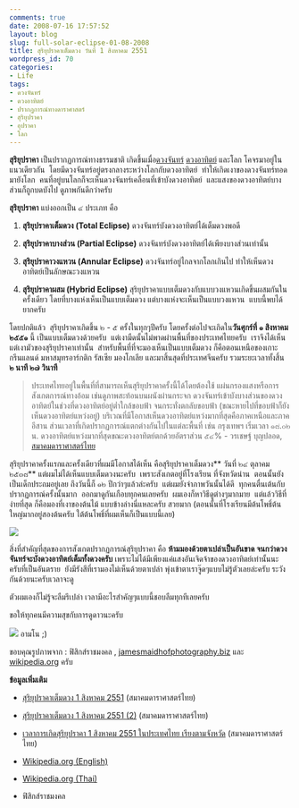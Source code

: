 ```yaml
---
comments: true
date: 2008-07-16 17:57:52
layout: blog
slug: full-solar-eclipse-01-08-2008
title: สุริยุปราคาเต็มดวง วันที่ 1 สิงหาคม 2551
wordpress_id: 70
categories:
- Life
tags:
- ดวงจันทร์
- ดวงอาทิตย์
- ปรากฏการณ์ทางดาราศาสตร์
- สุริยุปราคา
- อุปราคา
- โลก
---
```


**สุริยุปราคา** เป็นปรากฏการณ์ทางธรรมชาติ เกิดขึ้นเมื่อ[ดวงจันทร์](http://www.armno.in.th/content/ดวงจันทร์) [ดวงอาทิตย์](http://www.armno.in.th/content/%e0%b8%94%e0%b8%a7%e0%b8%87%e0%b8%ad%e0%b8%b2%e0%b8%97%e0%b8%b4%e0%b8%95%e0%b8%a2%e0%b9%8c) และโลก โคจรมาอยู่ในแนวเดียวกัน  โดยมีดวงจันทร์อยู่ตรงกลางระหว่างโลกกับดวงอาทิตย์  ทำให้เกิดเงาของดวงจันทร์ทอดมายังโลก  คนที่อยู่บนโลกก็จะเห็นดวงจันทร์เคลื่อนที่เข้าบังดวงอาทิตย์  และแสงของดวงอาทิตย์บางส่วนก็ถูกบดบังไป ดูภาพกันดีกว่าครับ

**สุริยุปราคา** แบ่งออกเป็น ๔ ประเภท คือ



	
  1. **สุริยุปราคาเต็มดวง (Total Eclipse)** ดวงจันทร์บังดวงอาทิตย์ได้เต็มดวงพอดี

	
  2. **สุริยุปราคาบางส่วน (Partial Eclipse)** ดวงจันทร์บังดวงอาทิตย์ได้เพียงบางส่วนเท่านั้น

	
  3. **สุริยุปราคาวงแหวน (Annular Eclipse)** ดวงจันทร์อยู่ไกลจากโลกเกินไป ทำให้เห็นดวงอาทิตย์เป็นลักษณะวงแหวน

	
  4. **สุริยุปราคาผสม (Hybrid Eclipse)** สุริยุปราคาแบบเต็มดวงกับแบบวงแหวนเกิดขึ้นผสมกันในครั้งเดียว โดยที่บางแห่งเห็นเป็นแบบเต็มดวง แต่บางแห่งจะเห็นเป็นแบบวงแหวน  แบบนี้พบได้ยากครับ


โดยปกติแล้ว  สุริยุปราคาเกิดขึ้น ๒ - ๕ ครั้งในทุกๆปีครับ โดยครั้งต่อไปจะเกิดใน**วันศุกร์ที่ ๑ สิงหาคม ๒๕๕๑** นี้ เป็นแบบเต็มดวงด้วยครับ  แต่เงามืดนั้นไม่พาดผ่านพื้นที่ของประเทศไทยครับ  เราจึงได้เห็นแต่เงามัวของสุริยุปราคาเท่านั้น  สำหรับพื้นที่ที่จะมองเห็นเป็นแบบเต็มดวง ก็คือตอนเหนือของเกาะกรีนแลนด์ มหาสมุทรอาร์กติก รัสเซีย มองโกเลีย และมาสิ้นสุดที่ประเทศจีนครับ รวมระยะเวลาทั้งสิ้น **๒ นาที ๒๗ วินาที**


> ประเทศไทยอยู่ในพื้นที่ที่สามารถเห็นสุริยุปราคาครั้งนี้ได้โดยต้องใช้ แผ่นกรองแสงหรือการสังเกตการณ์ทางอ้อม เช่นดูภาพสะท้อนบนผนังผ่านกระจก ดวงจันทร์เข้าบังบางส่วนของดวงอาทิตย์ในช่วงที่ดวงอาทิตย์อยู่ต่ำใกล้ขอบฟ้า จนกระทั่งตกลับขอบฟ้า (ขณะหายไปที่ขอบฟ้าก็ยังเห็นดวงอาทิตย์แหว่งอยู่) บริเวณที่มีโอกาสเห็นดวงอาทิตย์แหว่งมากที่สุดคือภาคเหนือและภาคอีสาน ส่วนเวลาที่เกิดปรากฏการณ์แตกต่างกันไปในแต่ละพื้นที่ เช่น กรุงเทพฯ เริ่มเวลา ๑๘.๐๒ น. ดวงอาทิตย์แหว่งมากที่สุดขณะดวงอาทิตย์ตกด้วยอัตราส่วน ๕๔% - วรเชษฐ์ บุญปลอด, [สมาคมดาราศาสตร์ไทย](http://thaiastro.nectec.or.th/)


สุริยุปราคาครั้งแรกและครั้งเดียวที่ผมมีโอกาสได้เห็น คือสุริยุปราคาเต็มดวง** วันที่ ๒๔ ตุลาคม ๒๕๓๘** แต่ผมไม่ได้เห็นแบบเต็มดวงนะครับ  เพราะสังเกตอยู่ที่โรงเรียน ที่จังหวัดน่าน  ตอนนั้นยังเป็นเด็กประถมอยู่เลย ถึงวันนี้ก็ ๑๒ ปีกว่าๆแล้วล่ะครับ  แต่ผมยังจำภาพวันนั้นได้ดี  ทุกคนตื่นเต้นกับปรากฏการณ์ครั้งนั้นมาก  ออกมาดูกันเกือบทุกคนเลยครับ  ผมเองก็หาวิธีดูต่างๆมากมาย  แต่แล้ววิธีที่ง่ายที่สุด ก็คือมองที่เงาของต้นไม้ แบบข้างล่างนี่แหละครับ สวยมาก (ตอนนั้นที่โรงเรียนมีต้นโพธิ์ต้นใหญ่มากอยู่สองต้นครับ ใต้ต้นโพธิ์ที่ผมเห็นก็เป็นแบบนี้เลย)


![](http://upload.wikimedia.org/wikipedia/commons/thumb/2/28/IMG_1650_zonsverduistering_Malta.JPG/300px-IMG_1650_zonsverduistering_Malta.JPG)


สิ่งที่สำคัญที่สุดของการสังเกตปรากฏการณ์สุริยุปราคา คือ **ห้ามมองด้วยตาเปล่าเป็นอันขาด จนกว่าดวงจันทร์จะบังดวงอาทิตย์เต็มทั้งดวงครับ** เพราะไม่ได้มีเพียงแค่แสงอันเจิดจ้าของดวงอาทิตย์เท่านั้นนะครับที่เป็นอันตราย  ยังมีรังสีที่เรามองไม่เห็นด้วยตาเปล่า พุ่งเข้าตาเราจู๊ดๆแบบไม่รู้ตัวเลยล่ะครับ ระวังกันด้วยนะครับเวลาจะดู

ตัวผมเองก็ไม่รู้จะลืมรึเปล่า เวลามีอะไรสำคัญๆแบบนี้ชอบลืมทุกทีเลยครับ

ขอให้ทุกคนมีความสุขกับการดูดาวนะครับ


![](http://www.armno.in.th/wp-content/uploads/2008/07/ava120-thumb.gif)
อามโน
;)




ขอบคุณรูปภาพจาก : ฟิสิกส์ราชมงคล , [jamesmaidhofphotography.biz](http://www.jamesmaidhofphotography.biz) และ [wikipedia.org](http://www.wikipedia.org) ครับ




**ข้อมูลเพิ่มเติม**






	
  * [สุริยุปราคาเต็มดวง 1 สิงหาคม 2551](http://thaiastro.nectec.or.th/skyevnt/eclipses/2008eclipses.html) (สมาคมดาราศาสตร์ไทย)

	
  * [สุริยุปราคาเต็มดวง 1 สิงหาคม 2551 (2)](http://thaiastro.nectec.or.th/skyevnt/eclipses/200808tse.html) (สมาคมดาราศาสตร์ไทย)

	
  * [เวลาการเกิดสุริยุปราคา 1 สิงหาคม 2551 ในประเทศไทย เรียงตามจังหวัด](http://thaiastro.nectec.or.th/skyevnt/eclipses/200808tse-table.html) (สมาคมดาราศาสตร์ไทย)

	
  * [Wikipedia.org (English)](http://en.wikipedia.org/wiki/Solar_eclipse)

	
  * [Wikipedia.org (Thai)](http://th.wikipedia.org/wiki/%E0%B8%AA%E0%B8%B8%E0%B8%A3%E0%B8%B4%E0%B8%A2%E0%B8%B8%E0%B8%9B%E0%B8%A3%E0%B8%B2%E0%B8%84%E0%B8%B2)

	
  * ฟิสิกส์ราชมงคล


